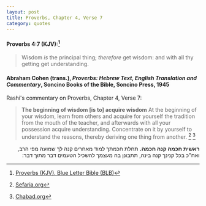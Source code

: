 ```yaml
---
layout: post
title: Proverbs, Chapter 4, Verse 7
category: quotes
---
```


#### Proverbs 4:7 (KJV):[^3]

[^3]: [Proverbs (KJV). Blue Letter Bible (BLB)](http://blb.sc/00Dkc6)

> Wisdom *is* the principal thing; *therefore* get wisdom: and with all thy getting get understanding.

#### Abraham Cohen (trans.), *Proverbs: Hebrew Text, English Translation and Commentary*, Soncino Books of the Bible, Soncino Press, 1945

Rashi's commentary on Proverbs, Chapter 4, Verse 7:

> **The beginning of wisdom \[is to\] acquire wisdom** At the beginning of your wisdom, learn from others and acquire for yourself the tradition from the mouth of the teacher, and afterwards with all your possession acquire understanding. Concentrate on it by yourself to understand the reasons, thereby deriving one thing from another.
[^1] [^2]

[^1]: [Sefaria.org](https://www.sefaria.org/Rashi_on_Proverbs.4.7?lang=bi)

[^2]: [Chabad.org](https://www.chabad.org/library/bible_cdo/aid/16375/showrashi/true/jewish/Chapter-4.htm)

<p dir="rtl"><b>ראשית חכמה קנה חכמה.</b> תחלת חכמתך למוד מאחרים קנה לך שמועה מפי הרב, ואח"כ בכל קנינך קנה בינה, תתבונן בה מעצמך להשכיל הטעמים דבר מתוך דבר: </p>